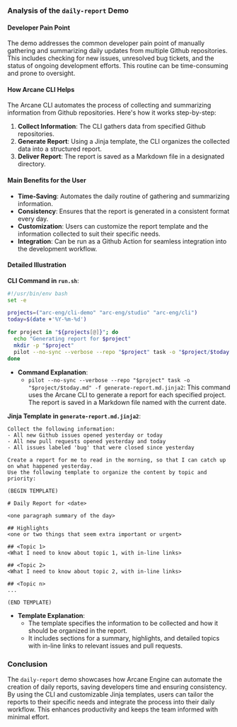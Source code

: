 ### Analysis of the `daily-report` Demo

#### Developer Pain Point
The demo addresses the common developer pain point of manually gathering and summarizing daily updates from multiple Github repositories. This includes checking for new issues, unresolved bug tickets, and the status of ongoing development efforts. This routine can be time-consuming and prone to oversight.

#### How Arcane CLI Helps
The Arcane CLI automates the process of collecting and summarizing information from Github repositories. Here's how it works step-by-step:

1. **Collect Information**: The CLI gathers data from specified Github repositories.
2. **Generate Report**: Using a Jinja template, the CLI organizes the collected data into a structured report.
3. **Deliver Report**: The report is saved as a Markdown file in a designated directory.

#### Main Benefits for the User
- **Time-Saving**: Automates the daily routine of gathering and summarizing information.
- **Consistency**: Ensures that the report is generated in a consistent format every day.
- **Customization**: Users can customize the report template and the information collected to suit their specific needs.
- **Integration**: Can be run as a Github Action for seamless integration into the development workflow.

#### Detailed Illustration

**CLI Command in `run.sh`**:
```bash
#!/usr/bin/env bash
set -e

projects=("arc-eng/cli-demo" "arc-eng/studio" "arc-eng/cli")
today=$(date +'%Y-%m-%d')

for project in "${projects[@]}"; do
  echo "Generating report for $project"
  mkdir -p "$project"
  pilot --no-sync --verbose --repo "$project" task -o "$project/$today.md" -f generate-report.md.jinja2
done
```
- **Command Explanation**:
  - `pilot --no-sync --verbose --repo "$project" task -o "$project/$today.md" -f generate-report.md.jinja2`: This command uses the Arcane CLI to generate a report for each specified project. The report is saved in a Markdown file named with the current date.

**Jinja Template in `generate-report.md.jinja2`**:
```jinja
Collect the following information:
- All new Github issues opened yesterday or today
- All new pull requests opened yesterday and today
- All issues labeled 'bug' that were closed since yesterday

Create a report for me to read in the morning, so that I can catch up on what happened yesterday.
Use the following template to organize the content by topic and priority:

(BEGIN TEMPLATE)

# Daily Report for <date>

<one paragraph summary of the day>

## Highlights
<one or two things that seem extra important or urgent>

## <Topic 1>
<What I need to know about topic 1, with in-line links>

## <Topic 2>
<What I need to know about topic 2, with in-line links>

## <Topic n>
...

(END TEMPLATE)
```
- **Template Explanation**:
  - The template specifies the information to be collected and how it should be organized in the report.
  - It includes sections for a summary, highlights, and detailed topics with in-line links to relevant issues and pull requests.

### Conclusion
The `daily-report` demo showcases how Arcane Engine can automate the creation of daily reports, saving developers time and ensuring consistency. By using the CLI and customizable Jinja templates, users can tailor the reports to their specific needs and integrate the process into their daily workflow. This enhances productivity and keeps the team informed with minimal effort.